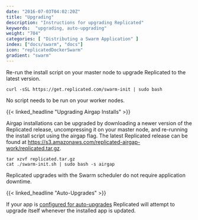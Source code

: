 ```yaml
---
date: "2016-07-03T04:02:20Z"
title: "Upgrading"
description: "Instructions for upgrading Replicated"
keywords:  "upgrading, auto-upgrading"
weight: "704"
categories: [ "Distributing a Swarm Application" ]
index: ["docs/swarm", "docs"]
icon: "replicatedDockerSwarm"
gradient: "swarm"
---
```


Re-run the install script on your master node to upgrade Replicated to the latest version.

```shell
curl -sSL https://get.replicated.com/swarm-init | sudo bash
```

No script needs to be run on your worker nodes.

{{< linked_headline "Upgrading Airgap Installs" >}}

Airgap installations can be upgraded by downloading a newer version of the Replicated release, uncompressing it on your master node, and re-running the install script using the airgap flag. The latest Replicated release can be found at https://s3.amazonaws.com/replicated-airgap-work/replicated.tar.gz.

```shell
tar xzvf replicated.tar.gz
cat ./swarm-init.sh | sudo bash -s airgap
```

Replicated upgrades with the Swarm scheduler do not require application downtime.

{{< linked_headline "Auto-Upgrades" >}}

If your app is [configured for auto-upgrades](/docs/swarm/packaging-an-application/custom-preflight-checks/#auto-upgrading-replicated) Replicated will attempt to upgrade itself whenever the installed app is updated.
